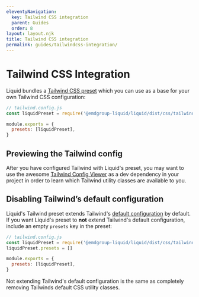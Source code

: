 ```yaml
---
eleventyNavigation:
  key: Tailwind CSS integration
  parent: Guides
  order: 8
layout: layout.njk
title: Tailwind CSS integration
permalink: guides/tailwindcss-integration/
---
```



# Tailwind CSS Integration

Liquid bundles a [Tailwind CSS preset](https://tailwindcss.com/docs/presets) which you can use as a base for your own Tailwind CSS configuration:

```js
// tailwind.config.js
const liquidPreset = require('@emdgroup-liquid/liquid/dist/css/tailwind-preset.js')

module.exports = {
  presets: [liquidPreset],
}
```

## Previewing the Tailwind config

After you have configured Tailwind with Liquid's preset, you may want to use the awesome [Tailwind Config Viewer](https://www.npmjs.com/package/tailwind-config-viewer) as a dev dependency in your project in order to learn which Tailwind utility classes are available to you.

## Disabling Tailwind’s default configuration

Liquid's Tailwind preset extends Tailwind's [default configuration](https://unpkg.com/browse/tailwindcss@%5E2/stubs/defaultConfig.stub.js) by default. If you want Liquid's preset to **not** extend Tailwind's default configuration, include an empty `presets` key in the preset: 

```js
// tailwind.config.js
const liquidPreset = require('@emdgroup-liquid/liquid/dist/css/tailwind-preset.js')
liquidPreset.presets = []

module.exports = {
  presets: [liquidPreset],
}
```

<ld-notice headline="Note" mode="warning">
  Not extending Tailwind's default configuration is the same as completely removing Tailwinds default CSS utility classes.
</ld-notice>

<docs-page-nav prev-href="guides/react-bindings/" next-title="Design tokens" next-href="guides/design-tokens/"></docs-page-nav>
